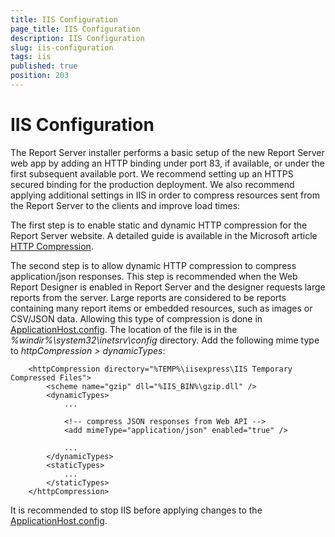 ```yaml
---
title: IIS Configuration
page_title: IIS Configuration
description: IIS Configuration
slug: iis-configuration
tags: iis
published: true
position: 203
---
```


# IIS Configuration

The Report Server installer performs a basic setup of the new Report Server web app by adding an HTTP binding under port 83, if available, or under the first subsequent available port. We recommend setting up an HTTPS secured binding for the production deployment. We also recommend applying additional settings in IIS in order to compress resources sent from the Report Server to the clients and improve load times:

The first step is to enable static and dynamic HTTP compression for the Report Server website. A detailed guide is available in the Microsoft article [HTTP Compression](https://learn.microsoft.com/en-us/iis/configuration/system.webserver/httpcompression/).

The second step is to allow dynamic HTTP compression to compress application/json responses. This step is recommended when the Web Report Designer is enabled in Report Server and the designer requests large reports from the server. Large reports are considered to be reports containing many report items or embedded resources, such as images or CSV/JSON data.
Allowing this type of compression is done in [ApplicationHost.config](https://docs.microsoft.com/en-us/iis/get-started/planning-your-iis-architecture/introduction-to-applicationhostconfig). The location of the file is in the *%windir%\system32\inetsrv\config* directory. Add the following mime type to *httpCompression > dynamicTypes*:
`````
	<httpCompression directory="%TEMP%\iisexpress\IIS Temporary Compressed Files">
		<scheme name="gzip" dll="%IIS_BIN%\gzip.dll" />
		<dynamicTypes>
			...

			<!-- compress JSON responses from Web API -->           
			<add mimeType="application/json" enabled="true" /> 

			...
		</dynamicTypes>
		<staticTypes>
			...
		</staticTypes>
	</httpCompression>
`````

It is recommended to stop IIS before applying changes to the [ApplicationHost.config](https://docs.microsoft.com/en-us/iis/get-started/planning-your-iis-architecture/introduction-to-applicationhostconfig).
